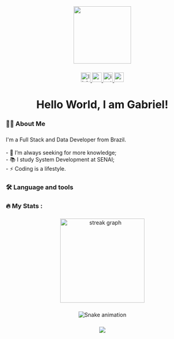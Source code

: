 <div align="center">
  <img height="150" src="https://media.licdn.com/dms/image/v2/D4D03AQGC9Wc_EeM9FA/profile-displayphoto-crop_800_800/B4DZi9k_FlG8AI-/0/1755527247946?e=1759968000&v=beta&t=M1TNFrxqCIyq6N0Ui-6E6kaREM_MebGRwnEf9qd1KTg" />
</div>

###

<div align="center">
  <a href="https://www.linkedin.com/in/gabriel-pedsouz/" target="_blank">
    <img src="https://img.shields.io/static/v1?message=LinkedIn&logo=linkedin&color=0077B5&logoColor=white&style=for-the-badge" height="25" alt="linkedin logo" />
  </a>
  <a href="mailto:gabriel.pedsouz@gmail.com" target="_blank">
    <img src="https://img.shields.io/static/v1?message=Gmail&logo=gmail&color=D14836&logoColor=white&style=for-the-badge" height="25" alt="gmail logo" />
  </a>
  <a href="https://www.instagram.com/bielw12/" target="_blank">
    <img src="https://img.shields.io/static/v1?message=Instagram&logo=instagram&color=E4405F&logoColor=white&style=for-the-badge" height="25" alt="instagram logo" />
  </a>
  <a href="https://youtube.com/souogabe" target="_blank">
    <img src="https://img.shields.io/static/v1?message=Youtube&logo=youtube&color=FF0000&logoColor=white&style=for-the-badge" height="25" alt="youtube logo" />
  </a>
</div>

###

<h1 align="center">Hello World, I am Gabriel!</h1>

###

<h3 align="left">👩‍💻 About Me</h3>

###

<p align="left">I'm a Full Stack and Data Developer from Brazil.<br><br>- 🔭 I’m always seeking for more knowledge;<br>- 📚 I study System Development at SENAI;<br>- ⚡ Coding is a lifestyle.</p>

###

<h3 align="left">🛠 Language and tools</h3>

###

<div align="left">
  <!-- same language and tools icons as original code -->
</div>

###

<h3 align="left">🔥 My Stats :</h3>

###

<div align="center">
  <img src="https://streak-stats.demolab.com?user=bielw12&locale=en&mode=daily&theme=dark&hide_border=false&border_radius=5&order=3" height="220" alt="streak graph" />
</div>

###

<div align="center">
  <img src="https://github.com/bielw12/bielw12/blob/output/snake.svg?raw=true" alt="Snake animation" />
</div>

###

<div align="center">
  <img src="https://visitor-badge.laobi.icu/badge?page_id=bielw12.bielw12" />
</div>

###
